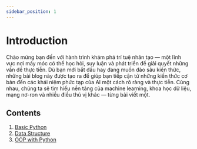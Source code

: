 ```yaml
---
sidebar_position: 1
---
```


# Introduction

Chào mừng bạn đến với hành trình khám phá trí tuệ nhân tạo — một lĩnh vực nơi máy móc có thể học hỏi, suy luận và phát triển để giải quyết những vấn đề thực tiễn. Dù bạn mới bắt đầu hay đang muốn đào sâu kiến thức, những bài blog này được tạo ra để giúp bạn tiếp cận từ những kiến thức cơ bản đến các khái niệm phức tạp của AI một cách rõ ràng và thực tiễn. Cùng nhau, chúng ta sẽ tìm hiểu nền tảng của machine learning, khoa học dữ liệu, mạng nơ-ron và nhiều điều thú vị khác — từng bài viết một.

## Contents

1. [Basic Python](./Fundamentals%20of%20Python%20and%20Structures/Basic%20Python)
2. [Data Structure](./Fundamentals%20of%20Python%20and%20Structures/Data%20Structure)
3. [OOP with Python](./Fundamentals%20of%20Python%20and%20Structures/OOP%20with%20Python)

